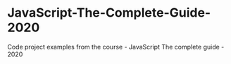 # JavaScript-The-Complete-Guide-2020
Code project examples from the course - JavaScript The complete guide - 2020
